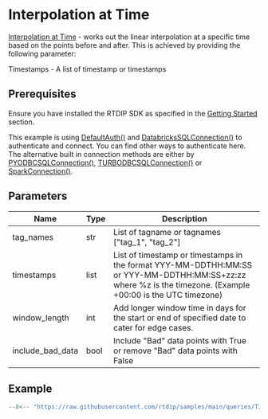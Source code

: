 # Interpolation at Time

[Interpolation at Time](../../code-reference/query/functions/time_series/interpolation-at-time.md) - works out the linear interpolation at a specific time based on the points before and after. This is achieved by providing the following parameter:

Timestamps - A list of timestamp or timestamps

## Prerequisites
Ensure you have installed the RTDIP SDK as specified in the [Getting Started](../../../getting-started/installation.md#installing-the-rtdip-sdk) section.

This example is using [DefaultAuth()](../../code-reference/authentication/azure.md) and [DatabricksSQLConnection()](../../code-reference/query/connectors/db-sql-connector.md) to authenticate and connect. You can find other ways to authenticate here. The alternative built in connection methods are either by [PYODBCSQLConnection()](../../code-reference/query/connectors/pyodbc-sql-connector.md), [TURBODBCSQLConnection()](../../code-reference/query/connectors/turbodbc-sql-connector.md) or [SparkConnection()](../../code-reference/query/connectors/spark-connector.md).

## Parameters
|Name|Type|Description|
|---|---|---|
|tag_names|str|List of tagname or tagnames ["tag_1", "tag_2"]|
|timestamps|list|List of timestamp or timestamps in the format YYY-MM-DDTHH:MM:SS or YYY-MM-DDTHH:MM:SS+zz:zz where %z is the timezone. (Example +00:00 is the UTC timezone)|
|window_length|int|Add longer window time in days for the start or end of specified date to cater for edge cases.|
|include_bad_data|bool|Include "Bad" data points with True or remove "Bad" data points with False|

## Example
```python
--8<-- "https://raw.githubusercontent.com/rtdip/samples/main/queries/TimeSeriesQueryBuilder/Interpolation-at-Time/interpolation_at_time.py"
```